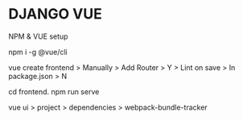 # DJANGO VUE


NPM & VUE setup

npm i -g @vue/cli

vue create frontend > Manually > Add Router > Y > Lint on save > In package.json > N

cd frontend.
npm run serve

vue ui > project > dependencies > webpack-bundle-tracker

